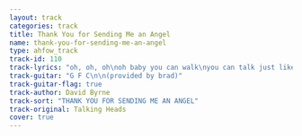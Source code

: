 ```yaml
---
layout: track
categories: track
title: Thank You for Sending Me an Angel
name: thank-you-for-sending-me-an-angel
type: ahfow_track
track-id: 110
track-lyrics: "oh, oh, oh\noh baby you can walk\nyou can talk just like me\nyou can walk/talk just like me\nyou can look\ntell me what you see\nyou can look\nyou won't see nothin' like me\n\noh, oh, oh\noh baby you can walk\nyou can talk just like me\nlittle girl you can walk/talk just like me\nif that's what's you wan't to do\nand you can look\nyou walk in circles around me\nbut first, i'll walk in circles around you\n\nround we go\nround the world we go\naye aye aye aye......\nyou can walk girl\nyou walk in circles around me\nbut first...\nshow me what you can do"
track-guitar: "G F C\n\n(provided by brad)"
track-guitar-flag: true
track-author: David Byrne
track-sort: "THANK YOU FOR SENDING ME AN ANGEL"
track-original: Talking Heads
cover: true
---
```

